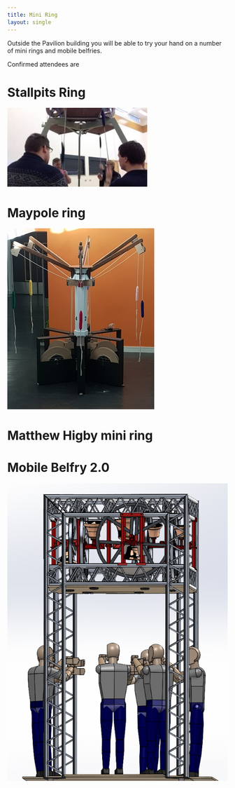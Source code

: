 ```yaml
---
title: Mini Ring
layout: single
---
```


Outside the Pavilion building you will be able to try your hand on a number of mini rings and mobile belfries.

Confirmed attendees are

# Stallpits Ring

![](/media/stallpits.jpg)

# Maypole ring

![](/media/maypole.jpg)

# Matthew Higby mini ring

# Mobile Belfry 2.0

![](/media/still-3.png)

